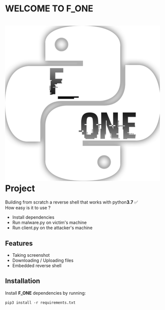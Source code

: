 # WELCOME TO F_ONE
![stack Overflow](https://github.com/hutchYy/F_ONE/blob/master/image_F_ONE.png)
Project
========
Building from scratch a reverse shell that works with python**3.7** :white_check_mark:    
How easy is it to use ?  
- Install dependencies
- Run malware.py on victim's machine
- Run client.py on the attacker's machine

Features
--------

- Taking screenshot
- Downloading / Uploading files
- Embedded reverse shell

Installation
------------

Install **F_ONE** dependencies by running:

  ```
  pip3 install -r requirements.txt
  ```
